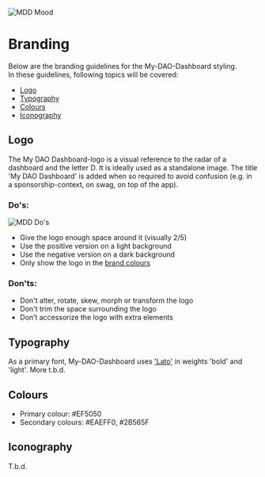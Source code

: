 ![MDD Mood](https://i.imgur.com/M7thpm5.png "MDD-moodboard")

# Branding

Below are the branding guidelines for the My-DAO-Dashboard styling.<br>
In these guidelines, following topics will be covered:

  * [Logo](#Logo)
  * [Typography](#Typography)
  * [Colours](#Colours)
  * [Iconography](#Iconography)

## <a id="Logo"></a> Logo

The My DAO Dashboard-logo is a visual reference to the radar of a dashboard and the letter D. It is ideally used as a standalone image. The title 'My DAO Dashboard' is added when so required to avoid confusion (e.g. in a sponsorship-context, on swag, on top of the app).

### Do's:
![MDD Do's](https://i.imgur.com/1u91WiM.png "MDD Do's")

  * Give the logo enough space around it (visually 2/5)
  * Use the positive version on a light background
  * Use the negative version on a dark background
  * Only show the logo in the [brand colours](#Colours) 

### Don'ts:
  * Don't alter, rotate, skew, morph or transform the logo
  * Don't trim the space surrounding the logo
  * Don’t accessorize the logo with extra elements
  



## <a id="Typography"></a> Typography

As a primary font, My-DAO-Dashboard uses ['Lato'](#https://fonts.google.com/specimen/Lato) in weights 'bold' and 'light'. More t.b.d.



## <a id="Colours"></a> Colours

  * Primary colour: #EF5050
  * Secondary colours: #EAEFF0, #2B565F


## <a id="Iconography"></a> Iconography

T.b.d.